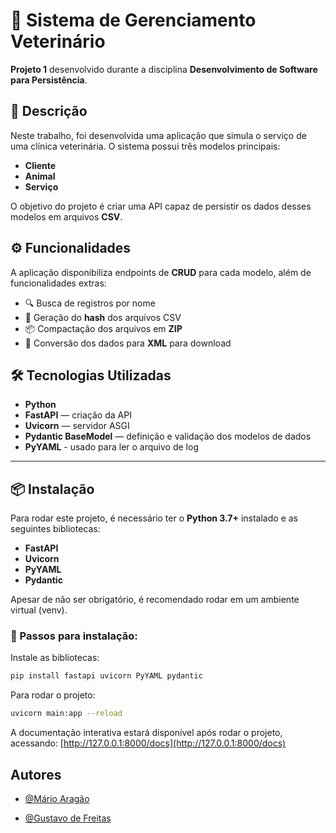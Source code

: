 # 🐶 Sistema de Gerenciamento Veterinário

**Projeto 1** desenvolvido durante a disciplina **Desenvolvimento de Software para Persistência**.

## 📖 Descrição

Neste trabalho, foi desenvolvida uma aplicação que simula o serviço de uma clínica veterinária. O sistema possui três modelos principais:

- **Cliente**
- **Animal**
- **Serviço**

O objetivo do projeto é criar uma API capaz de persistir os dados desses modelos em arquivos **CSV**.

## ⚙️ Funcionalidades

A aplicação disponibiliza endpoints de **CRUD** para cada modelo, além de funcionalidades extras:

- 🔍 Busca de registros por nome
- 📝 Geração do **hash** dos arquivos CSV
- 📦 Compactação dos arquivos em **ZIP**
- 📄 Conversão dos dados para **XML** para download

## 🛠️ Tecnologias Utilizadas

- **Python**
- **FastAPI** — criação da API
- **Uvicorn** — servidor ASGI
- **Pydantic BaseModel** — definição e validação dos modelos de dados
- **PyYAML** - usado para ler o arquivo de log

---

## 📦 Instalação

Para rodar este projeto, é necessário ter o **Python 3.7+** instalado e as seguintes bibliotecas:

- **FastAPI**
- **Uvicorn**
- **PyYAML**
- **Pydantic**

Apesar de não ser obrigatório, é recomendado rodar em um ambiente virtual (venv).
### 🔧 Passos para instalação:
Instale as bibliotecas:
```bash
pip install fastapi uvicorn PyYAML pydantic
```

Para rodar o projeto:

```bash
uvicorn main:app --reload
```
A documentação interativa estará disponível após rodar o projeto, acessando:
[http://127.0.0.1:8000/docs](http://127.0.0.1:8000/docs)

## Autores

- [@Mário Aragão](https://github.com/sincendz)

- [@Gustavo de Freitas](https://github.com/gustavo-codes)